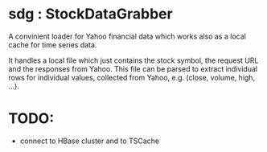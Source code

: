 sdg : StockDataGrabber
===

A convinient loader for Yahoo financial data which works also as a local cache for time series data.

It handles a local file which just contains the stock symbol, the request URL and the responses from Yahoo.
This file can be parsed to extract individual rows for individual values, collected from Yahoo, e.g. (close, volume, high, ...).


TODO:
===
- connect to HBase cluster and to TSCache


